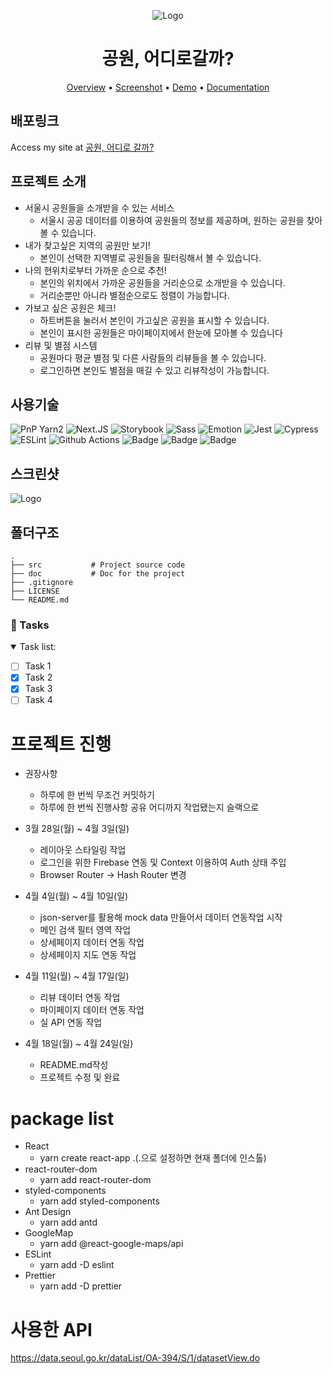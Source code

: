<div align="center">

![Logo](https://parkproj.herokuapp.com/static/media/logo.48bc57895aacd20b6053.png)

# 공원, 어디로갈까?

[Overview](#scroll-overview)
•
[Screenshot](#rice_scene-screenshot)
•
[Demo](#dvd-demo)
•
[Documentation](#blue_book-documentation)

</div>

## 배포링크

Access my site at [공원, 어디로 갈까?](https://parkproj.herokuapp.com/)

## 프로젝트 소개

- 서울시 공원들을 소개받을 수 있는 서비스
  - 서울시 공공 데이터를 이용하여 공원들의 정보를 제공하며, 원하는 공원을 찾아볼 수 있습니다.
- 내가 찾고싶은 지역의 공원만 보기!
  - 본인이 선택한 지역별로 공원들을 필터링해서 볼 수 있습니다.
- 나의 현위치로부터 가까운 순으로 추천!
  - 본인의 위치에서 가까운 공원들을 거리순으로 소개받을 수 있습니다.
  - 거리순뿐만 아니라 별점순으로도 정렬이 가능합니다.
- 가보고 싶은 공원은 체크!
  - 하트버튼을 눌러서 본인이 가고싶은 공원을 표시할 수 있습니다.
  - 본인이 표시한 공원들은 마이페이지에서 한눈에 모아볼 수 있습니다
- 리뷰 및 별점 시스템
  - 공원마다 평균 별점 및 다른 사람들의 리뷰들을 볼 수 있습니다.
  - 로그인하면 본인도 별점을 매길 수 있고 리뷰작성이 가능합니다.

## 사용기술

![PnP Yarn2](https://img.shields.io/badge/Yarn2-PnP-2C8EBB?style=for-the-badge&logo=yarn&logoColor=white)
![Next.JS](https://img.shields.io/badge/next.js-TypeScript-007ACC?style=for-the-badge&logo=nextdotjs&logoColor=white)
![Storybook](https://img.shields.io/badge/storybook-FF4785?style=for-the-badge&logo=storybook&logoColor=white)
![Sass](https://img.shields.io/badge/Sass-CC6699?style=for-the-badge&logo=sass&logoColor=white)
![Emotion](https://img.shields.io/badge/👩‍🎤_Emotion-CC6699?style=for-the-badge&logo=emotion&logoColor=white)
![Jest](https://img.shields.io/badge/Jest-C21325?style=for-the-badge&logo=jest&logoColor=white)
![Cypress](https://img.shields.io/badge/Cypress-17202C?style=for-the-badge&logo=cypress&logoColor=white)
![ESLint](https://img.shields.io/badge/eslint-3A33D1?style=for-the-badge&logo=eslint&logoColor=white)
![Github Actions](https://img.shields.io/badge/GitHub_Actions-2088FF?style=for-the-badge&logo=github-actions&logoColor=white)
![Badge](https://img.shields.io/badge/badge-badge-brightgreen)
![Badge](https://img.shields.io/badge/badge-badge-brightgreen)
![Badge](https://img.shields.io/badge/badge-badge-brightgreen)

## 스크린샷

![Logo](https://via.placeholder.com/750x500)

## 폴더구조

```
.
├── src           # Project source code
├── doc           # Doc for the project
├── .gitignore
├── LICENSE
└── README.md
```

### :bell: Tasks

<details open>
<summary> Task list: </summary>

- [ ] Task 1
- [x] Task 2
- [x] Task 3
- [ ] Task 4

</details>

# 프로젝트 진행

- 권장사항

  - 하루에 한 번씩 무조건 커밋하기
  - 하루에 한 번씩 진행사항 공유 어디까지 작업됐는지 슬랙으로

- 3월 28일(월) ~ 4월 3일(일)

  - 레이아웃 스타일링 작업
  - 로그인을 위한 Firebase 연동 및 Context 이용하여 Auth 상태 주입
  - Browser Router -> Hash Router 변경

- 4월 4일(월) ~ 4월 10일(일)

  - json-server를 활용해 mock data 만들어서 데이터 연동작업 시작
  - 메인 검색 필터 영역 작업
  - 상세페이지 데이터 연동 작업
  - 상세페이지 지도 연동 작업

- 4월 11일(월) ~ 4월 17일(일)

  - 리뷰 데이터 연동 작업
  - 마이페이지 데이터 연동 작업
  - 실 API 연동 작업

- 4월 18일(월) ~ 4월 24일(일)
  - README.md작성
  - 프로젝트 수정 및 완료

# package list

- React
  - yarn create react-app .(.으로 설정하면 현재 폴더에 인스톨)
- react-router-dom
  - yarn add react-router-dom
- styled-components
  - yarn add styled-components
- Ant Design
  - yarn add antd
- GoogleMap
  - yarn add @react-google-maps/api
- ESLint
  - yarn add -D eslint
- Prettier
  - yarn add -D prettier

# 사용한 API

https://data.seoul.go.kr/dataList/OA-394/S/1/datasetView.do
